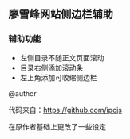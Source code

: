 ## 廖雪峰网站侧边栏辅助

### 辅助功能
- 左侧目录不随正文页面滚动
- 目录右侧添加滚动条
- 左上角添加可收缩侧边栏

@author

代码来自：https://github.com/ipcjs 

在原作者基础上更改了一些设定
